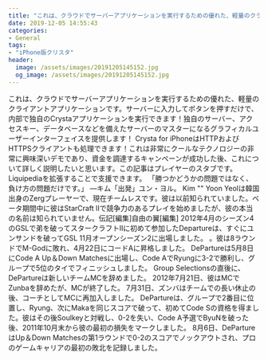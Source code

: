 ```yaml
---
title: "これは、クラウドでサーバーアプリケーションを実行するための優れた、軽量のクライアントアプリケーションです。"
date: 2019-12-05 14:55:43
categories:
- General
tags:
- "iPhone版クリスタ"
header:
  image: /assets/images/20191205145152.jpg
  og_image: /assets/images/20191205145152.jpg
---
```


これは、クラウドでサーバーアプリケーションを実行するための優れた、軽量のクライアントアプリケーションです。サーバーに入力してボタンを押すだけで、内部で独自のCrystaアプリケーションを実行できます！独自のサーバー、アクセスキー、データベースなどを備えたサーバーのマスターになるグラフィカルユーザーインターフェイスを提供します！ Crysta for iPhoneはHTTPおよびHTTPSクライアントも処理できます！これは非常にクールなテクノロジーの非常に興味深いデモであり、資金を調達するキャンペーンが成功した後、これについて詳しく説明したいと思います。この記事はプレイヤーのスタブです。 Liquipediaを拡張することで支援できます。 「勝つかどうかの問題ではなく、負け方の問題だけです。」 —キム「出発」ユン・ヨル。 Kim &quot;&quot; Yoon Yeolは韓国出身のZergプレーヤーで、現在チームレスです。彼は以前知られていました。ベータ期間中に彼はStarCraft IIで競争力のあるプレイを始めましたが、彼の本当の名前は知られていません。伝記[編集]自由の翼[編集] 2012年4月のシーズン4のGSLで弟を破ってスタークラフトIIに初めて参加したDepartureは、すぐにユンサンドを破ってGSL 11月オープンシーズン2に出場しました。 。彼は8ラウンドでM-Godに敗れ、4月22日にコードAに昇格しました。 DePartureは5月8日にCode A Up＆Down Matchesに出場し、Code AでRyungに3-2で勝利し、グループで5位のタイでフィニッシュしました。 Group Selectionsの直後に、DePartureは新しいチームMCを辞めました。 2012年7月21日、彼はMCでZunbaを辞めたが、MCが終了した。 7月31日、ズンバはチームでの長い休止の後、コーチとしてMCに再加入しました。 DePartureは、グループで2番目に位置し、Ryung、次にMakaを同じスコアで破って、初めてCode Sの資格を得ました。彼はその後Soulkeyと対戦し、0-2を失い、Code A予選でByuNを破った後、2011年10月末から彼の最初の損失をマークしました。 8月6日、DePartureはUp＆Down Matchesの第1ラウンドで0-2のスコアでノックアウトされ、プロのゲームキャリアの最初の敗北を記録しました。

